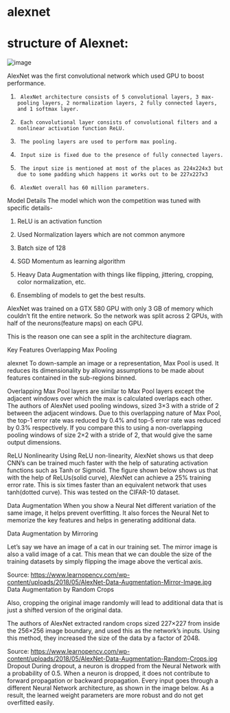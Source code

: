 # alexnet




# structure of Alexnet:
     
     
     
  ![image](https://user-images.githubusercontent.com/83450364/121547999-4598a180-ca2a-11eb-9f44-760862d18c96.png)

AlexNet was the first convolutional network which used GPU to boost performance. 

1.      AlexNet architecture consists of 5 convolutional layers, 3 max-pooling layers, 2 normalization layers, 2 fully connected layers, and 1 softmax layer. 

2.      Each convolutional layer consists of convolutional filters and a nonlinear activation function ReLU. 

3.      The pooling layers are used to perform max pooling. 

4.      Input size is fixed due to the presence of fully connected layers.

5.      The input size is mentioned at most of the places as 224x224x3 but due to some padding which happens it works out to be 227x227x3 

6.      AlexNet overall has 60 million parameters.

Model Details 
The model which won the competition was tuned with specific details-

1. ReLU is an activation function 

2. Used Normalization layers which are not common anymore 

3. Batch size of 128 

4. SGD Momentum as learning algorithm 

5. Heavy Data Augmentation with things like flipping, jittering, cropping, color normalization, etc. 

6. Ensembling of models to get the best results. 

AlexNet was trained on a GTX 580 GPU with only 3 GB of memory which couldn’t fit the entire network. So the network was split across 2 GPUs, with half of the neurons(feature maps) on each GPU. 

This is the reason one can see a split in the architecture diagram. 

Key Features
Overlapping Max Pooling

alexnet
To down-sample an image or a representation, Max Pool is used. It reduces its dimensionality by allowing assumptions to be made about features contained in the sub-regions binned. 

Overlapping Max Pool layers are similar to Max Pool layers except the adjacent windows over which the max is calculated overlaps each other. The authors of AlexNet used pooling windows, sized 3×3 with a stride of 2 between the adjacent windows. Due to this overlapping nature of Max Pool, the top-1 error rate was reduced by 0.4% and top-5 error rate was reduced by 0.3% respectively. If you compare this to using a non-overlapping pooling windows of size 2×2 with a stride of 2, that would give the same output dimensions.

ReLU Nonlinearity 
Using ReLU non-linearity, AlexNet shows us that deep CNN’s can be trained much faster with the help of saturating activation functions such as Tanh or Sigmoid. The figure shown below shows us that with the help of ReLUs(solid curve), AlexNet can achieve a 25% training error rate. This is six times faster than an equivalent network that uses tanh(dotted curve). This was tested on the CIFAR-10 dataset.


Data Augmentation 
When you show a Neural Net different variation of the same image, it helps prevent overfitting. It also forces the Neural Net to memorize the key features and helps in generating additional data. 

Data Augmentation by Mirroring

Let’s say we have an image of a cat in our training set. The mirror image is also a valid image of a cat. This mean that we can double the size of the training datasets by simply flipping the image above the vertical axis.


Source: https://www.learnopencv.com/wp-content/uploads/2018/05/AlexNet-Data-Augmentation-Mirror-Image.jpg
Data Augmentation by Random Crops

Also, cropping the original image randomly will lead to additional data that is just a shifted version of the original data.

The authors of AlexNet extracted random crops sized 227×227 from inside the 256×256 image boundary, and used this as the network’s inputs. Using this method, they increased the size of the data by a factor of 2048.


Source: https://www.learnopencv.com/wp-content/uploads/2018/05/AlexNet-Data-Augmentation-Random-Crops.jpg
Dropout
During dropout, a neuron is dropped from the Neural Network with a probability of 0.5. When a neuron is dropped, it does not contribute to forward propagation or backward propagation. Every input goes through a different Neural Network architecture, as shown in the image below. As a result, the learned weight parameters are more robust and do not get overfitted easily.

